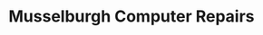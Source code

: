 ---
title: "Musselburgh Computer Repairs"
url: /dunedin/musselburgh-computer-repairs/
shop: computer
---